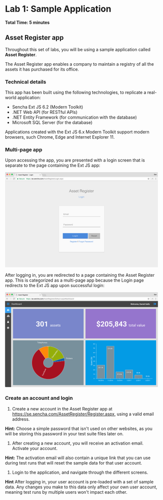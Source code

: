 # Lab 1: Sample Application

**Total Time: 5 minutes**

## Asset Register app

Throughout this set of labs, you will be using a sample application called **Asset Register**. 

The Asset Register app enables a company to maintain a registry of all the assets it has purchased for its office.

### Technical details

This app has been built using the following technologies, to replicate a real-world application:

  * Sencha Ext JS 6.2 (Modern Toolkit)
  * .NET Web API (for RESTful APIs)
  * .NET Entity Framework (for communication with the database)
  * Microsoft SQL Server (for the database)
    
Applications created with the Ext JS 6.x Modern Toolkit support modern browsers, such Chrome, Edge and Internet Explorer 11.

### Multi-page app

Upon accessing the app, you are presented with a login screen that is separate to the page containing the Ext JS app:

![Login screen](../../images/labs/assetregister/AssetRegister-Login.png)

After logging in, you are redirected to a page containing the Asset Register app. This is categorized as a multi-page app because the Login page redirects to the Ext JS app upon successful login:

![Asset Register dashboard](../../images/labs/assetregister/AssetRegister-Dashboard.png)

### Create an account and login

1. Create a new account in the Asset Register app at https://se.sencha.com/AssetRegister/Register.aspx, using a valid email address.

 **Hint:** Choose a simple password that isn't used on other websites, as you will be storing this password in your test suite files later on.

1. After creating a new account, you will receive an activation email. Activate your account.

 **Hint:** The activation email will also contain a unique link that you can use during test runs that will reset the sample data for that user account.
 
1. Login to the application, and navigate through the different screens.

 **Hint** After logging in, your user account is pre-loaded with a set of sample data. Any changes you make to this data only affect your own user account, meaning test runs by multiple users won't impact each other.